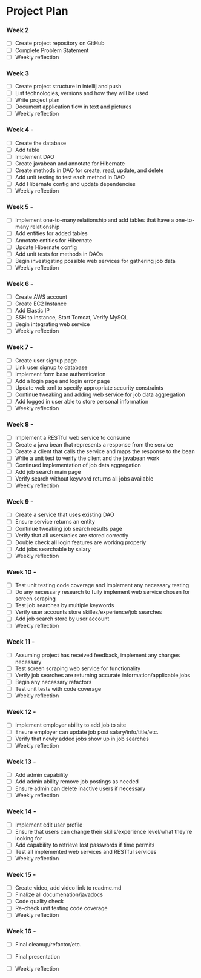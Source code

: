 # Project Plan

### Week 2 
- [ ] Create project repository on GitHub
- [ ] Complete Problem Statement
- [ ] Weekly reflection

### Week 3
- [ ] Create project structure in intellij and push
- [ ] List technologies, versions and how they will be used
- [ ] Write project plan
- [ ] Document application flow in text and pictures
- [ ] Weekly reflection

### Week 4 - 
- [ ] Create the database
- [ ] Add table
- [ ] Implement DAO
- [ ] Create javabean and annotate for Hibernate
- [ ] Create methods in DAO for create, read, update, and delete
- [ ] Add unit testing to test each method in DAO  
- [ ] Add Hibernate config and update dependencies
- [ ] Weekly reflection

### Week 5 -
- [ ] Implement one-to-many relationship and add tables that have a one-to-many relationship
- [ ] Add entities for added tables
- [ ] Annotate entities for Hibernate
- [ ] Update Hibernate config
- [ ] Add unit tests for methods in DAOs
- [ ] Begin investigating possible web services for gathering job data  
- [ ] Weekly reflection

### Week 6 -
- [ ] Create AWS account
- [ ] Create EC2 Instance
- [ ] Add Elastic IP
- [ ] SSH to Instance, Start Tomcat, Verify MySQL
- [ ] Begin integrating web service   
- [ ] Weekly reflection

### Week 7 -
- [ ] Create user signup page
- [ ] Link user signup to database
- [ ] Implement form base authentication 
- [ ] Add a login page and login error page
- [ ] Update web xml to specify appropriate security constraints
- [ ] Continue tweaking and adding web service for job data aggregation
- [ ] Add logged in user able to store personal information  
- [ ] Weekly reflection

### Week 8 -
- [ ] Implement a RESTful web service to consume
- [ ] Create a java bean that represents a response from the service
- [ ] Create a client that calls the service and maps the response to the bean
- [ ] Write a unit test to verify the client and the javabean work
- [ ] Continued implementation of job data aggregation
- [ ] Add job search main page
- [ ] Verify search without keyword returns all jobs available  
- [ ] Weekly reflection

### Week 9 -
- [ ] Create a service that uses existing DAO
- [ ] Ensure service returns an entity
- [ ] Continue tweaking job search results page
- [ ] Verify that all users/roles are stored correctly
- [ ] Double check all login features are working properly
- [ ] Add jobs searchable by salary
- [ ] Weekly reflection

### Week 10 - 
- [ ] Test unit testing code coverage and implement any necessary testing
- [ ] Do any necessary research to fully implement web service chosen for screen scraping
- [ ] Test job searches by multiple keywords
- [ ] Verify user accounts store skilles/experience/job searches
- [ ] Add job search store by user account  
- [ ] Weekly reflection

### Week 11 - 
- [ ] Assuming project has received feedback, implement any changes necessary
- [ ] Test screen scraping web service for functionality 
- [ ] Verify job searches are returning accurate information/applicable jobs
- [ ] Begin any necessary refactors 
- [ ] Test unit tests with code coverage
- [ ] Weekly reflection

### Week 12 - 
- [ ] Implement employer ability to add job to site
- [ ] Ensure employer can update job post salary/info/title/etc.
- [ ] Verify that newly added jobs show up in job searches
- [ ] Weekly reflection

### Week 13 - 
- [ ] Add admin capability
- [ ] Add admin ability remove job postings as needed
- [ ] Ensure admin can delete inactive users if necessary
- [ ] Weekly reflection

### Week 14 - 
- [ ] Implement edit user profile
- [ ] Ensure that users can change their skills/experience level/what they're looking for
- [ ] Add capability to retrieve lost passwords if time permits
- [ ] Test all implemented web services and RESTful services
- [ ] Weekly reflection

### Week 15 - 
- [ ] Create video, add video link to readme.md
- [ ] Finalize all documenation/javadocs
- [ ] Code quality check
- [ ] Re-check unit testing code coverage
- [ ] Weekly reflection

### Week 16 -
- [ ] Final cleanup/refactor/etc.
- [ ] Final presentation
- [ ] Weekly reflection

